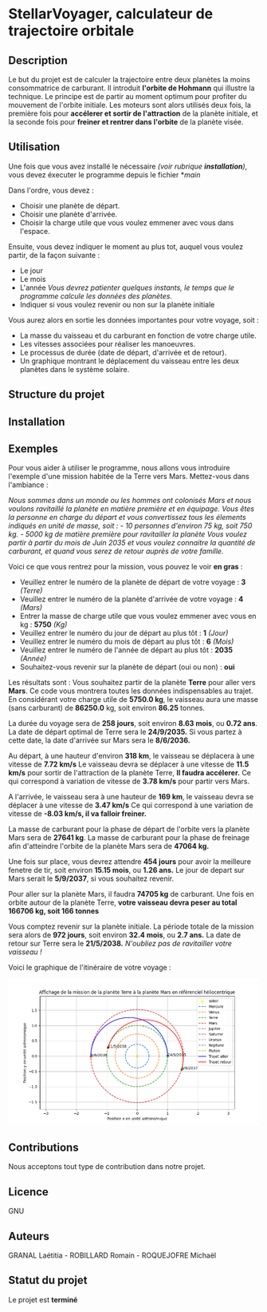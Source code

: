 # **StellarVoyager**, calculateur de trajectoire orbitale

## Description
Le but du projet est de calculer la trajectoire entre deux planètes la moins consommatrice de carburant.
Il introduit **l'orbite de Hohmann** qui illustre la technique. 
Le principe est de partir au moment optimum pour profiter du mouvement de l'orbite initiale.
Les moteurs sont alors utilisés deux fois, la première fois pour **accélerer et sortir de l'attraction** de la planète initiale, et la seconde fois pour **freiner et rentrer dans l'orbite** de la planète visée.

## Utilisation
Une fois que vous avez installé le nécessaire *(voir rubrique **installation**)*, vous devez éxecuter le programme depuis le fichier **main*

Dans l'ordre, vous devez :
   * Choisir une planète de départ.
   * Choisir une planète d'arrivée.
   * Choisir la charge utile que vous voulez emmener avec vous dans l'espace.

Ensuite, vous devez indiquer le moment au plus tot, auquel vous voulez partir, de la façon suivante :
   * Le jour
   * Le mois
   * L'année
         *Vous devrez patienter quelques instants, le temps que le programme calcule les données des planètes.*
   * Indiquer si vous voulez revenir ou non sur la planète initiale

Vous aurez alors en sortie les données importantes pour votre voyage, soit :
   * La masse du vaisseau et du carburant en fonction de votre charge utile.
   * Les vitesses associées pour réaliser les manoeuvres.
   * Le processus de durée (date de départ, d'arrivée et de retour).
   * Un graphique montrant le déplacement du vaisseau entre les deux planètes dans le système solaire.

## Structure du projet


## Installation


## Exemples
Pour vous aider à utiliser le programme, nous allons vous introduire l'exemple d'une mission habitée de la Terre vers Mars.
Mettez-vous dans l'ambiance : 

*Nous sommes dans un monde ou les hommes ont colonisés Mars et nous voulons ravitaillé la planète en matière première et en équipage.*
*Vous êtes la personne en charge du départ et vous convertissez tous les élements indiqués en unité de masse, soit :*
   *- 10 personnes d'environ 75 kg, soit 750 kg.*
   *- 5000 kg de matière première pour ravitailler la planète*
*Vous voulez partir à partir du mois de Juin 2035 et vous voulez connaitre la quantité de carburant, et quand vous serez de retour auprès de votre famille.*

Voici ce que vous rentrez pour la mission, vous pouvez le voir **en gras** :
* Veuillez entrer le numéro de la planète de départ de votre voyage : **3** *(Terre)*
* Veuillez entrer le numéro de la planète d'arrivée de votre voyage : **4** *(Mars)*
* Entrer la masse de charge utile que vous voulez emmener avec vous en kg : **5750** *(Kg)*
* Veuillez entrer le numéro du jour de départ au plus tôt : **1** *(Jour)*
* Veuillez entrer le numéro du mois de départ au plus tôt : **6** *(Mois)*
* Veuillez entrer le numéro de l'année de départ au plus tôt : **2035** *(Année)*
* Souhaitez-vous revenir sur la planète de départ (oui ou non) : **oui**

Les résultats sont : 
Vous souhaitez partir de la planète **Terre** pour aller vers **Mars**.
Ce code vous montrera toutes les données indispensables au trajet.
En considérant votre charge utile de **5750.0 kg**, le vaisseau aura une masse (sans carburant) de **86250.0** kg, soit environ **86.25** tonnes.

La durée du voyage sera de **258 jours**, soit environ **8.63 mois**, ou **0.72 ans**.
La date de départ optimal de Terre sera le **24/9/2035.**
Si vous partez à cette date, la date d'arrivée sur Mars sera le **8/6/2036.**

Au départ, à une hauteur d'environ **318 km**, le vaisseau se déplacera à une vitesse de **7.72 km/s**
Le vaisseau devra se déplacer à une vitesse de **11.5 km/s** pour sortir de l'attraction de la planète Terre, **Il faudra accélerer.**
Ce qui correspond à variation de vitesse de **3.78 km/s** pour partir vers Mars.

A l'arrivée, le vaisseau sera à une hauteur de **169 km**, le vaisseau devra se déplacer à une vitesse de **3.47 km/s**
Ce qui correspond à une variation de vitesse de **-8.03 km/s, il va falloir freiner.**

La masse de carburant pour la phase de départ de l'orbite vers la planète Mars sera de **27641 kg**.
La masse de carburant pour la phase de freinage afin d'atteindre l'orbite de la planète Mars sera de **47064 kg.**

Une fois sur place, vous devrez attendre **454 jours** pour avoir la meilleure fenetre de tir, soit environ **15.15 mois**, ou **1.26 ans.**
Le jour de depart sur Mars serait le **5/9/2037**, si vous souhaitez revenir.

Pour aller sur la planète Mars, il faudra **74705 kg** de carburant.
Une fois en orbite autour de la planète Terre, **votre vaisseau devra peser au total 166706 kg, soit 166 tonnes**

Vous comptez revenir sur la planète initiale. La période totale de la mission sera alors de **972 jours**, soit environ **32.4 mois**, ou **2.7 ans.**
La date de retour sur Terre sera le **21/5/2038.**
*N'oubliez pas de ravitailler votre vaisseau !*

Voici le graphique de l'itinéraire de votre voyage : 

   ![Exemple du voyage Terre Mars en 2035](voyage_terre_mars.png)

## Contributions
Nous acceptons tout type de contribution dans notre projet.

## Licence
GNU

## Auteurs
GRANAL Laétitia - ROBILLARD Romain - ROQUEJOFRE Michaël

## Statut du projet
Le projet est **terminé**